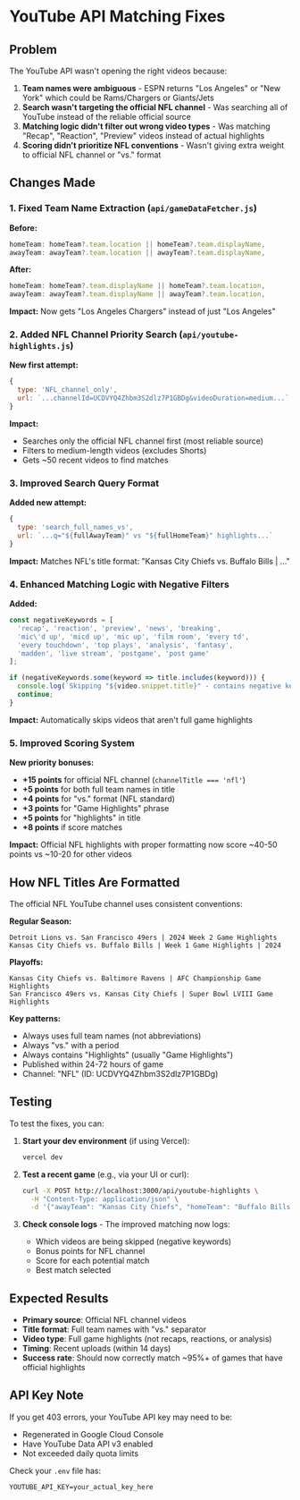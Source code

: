 # YouTube API Matching Fixes

## Problem
The YouTube API wasn't opening the right videos because:
1. **Team names were ambiguous** - ESPN returns "Los Angeles" or "New York" which could be Rams/Chargers or Giants/Jets
2. **Search wasn't targeting the official NFL channel** - Was searching all of YouTube instead of the reliable official source
3. **Matching logic didn't filter out wrong video types** - Was matching "Recap", "Reaction", "Preview" videos instead of actual highlights
4. **Scoring didn't prioritize NFL conventions** - Wasn't giving extra weight to official NFL channel or "vs." format

## Changes Made

### 1. Fixed Team Name Extraction (`api/gameDataFetcher.js`)
**Before:**
```javascript
homeTeam: homeTeam?.team.location || homeTeam?.team.displayName,
awayTeam: awayTeam?.team.location || awayTeam?.team.displayName,
```

**After:**
```javascript
homeTeam: homeTeam?.team.displayName || homeTeam?.team.location,
awayTeam: awayTeam?.team.displayName || awayTeam?.team.location,
```

**Impact:** Now gets "Los Angeles Chargers" instead of just "Los Angeles"

### 2. Added NFL Channel Priority Search (`api/youtube-highlights.js`)
**New first attempt:**
```javascript
{
  type: 'NFL_channel_only',
  url: `...channelId=UCDVYQ4Zhbm3S2dlz7P1GBDg&videoDuration=medium...`
}
```

**Impact:** 
- Searches only the official NFL channel first (most reliable source)
- Filters to medium-length videos (excludes Shorts)
- Gets ~50 recent videos to find matches

### 3. Improved Search Query Format
**Added new attempt:**
```javascript
{
  type: 'search_full_names_vs',
  url: `...q="${fullAwayTeam}" vs "${fullHomeTeam}" highlights...`
}
```

**Impact:** Matches NFL's title format: "Kansas City Chiefs vs. Buffalo Bills | ..."

### 4. Enhanced Matching Logic with Negative Filters
**Added:**
```javascript
const negativeKeywords = [
  'recap', 'reaction', 'preview', 'news', 'breaking',
  'mic\'d up', 'micd up', 'mic up', 'film room', 'every td',
  'every touchdown', 'top plays', 'analysis', 'fantasy',
  'madden', 'live stream', 'postgame', 'post game'
];

if (negativeKeywords.some(keyword => title.includes(keyword))) {
  console.log(`Skipping "${video.snippet.title}" - contains negative keyword`);
  continue;
}
```

**Impact:** Automatically skips videos that aren't full game highlights

### 5. Improved Scoring System
**New priority bonuses:**
- **+15 points** for official NFL channel (`channelTitle === 'nfl'`)
- **+5 points** for both full team names in title
- **+4 points** for "vs." format (NFL standard)
- **+3 points** for "Game Highlights" phrase
- **+5 points** for "highlights" in title
- **+8 points** if score matches

**Impact:** Official NFL highlights with proper formatting now score ~40-50 points vs ~10-20 for other videos

## How NFL Titles Are Formatted

The official NFL YouTube channel uses consistent conventions:

**Regular Season:**
```
Detroit Lions vs. San Francisco 49ers | 2024 Week 2 Game Highlights
Kansas City Chiefs vs. Buffalo Bills | Week 1 Game Highlights | 2024
```

**Playoffs:**
```
Kansas City Chiefs vs. Baltimore Ravens | AFC Championship Game Highlights
San Francisco 49ers vs. Kansas City Chiefs | Super Bowl LVIII Game Highlights
```

**Key patterns:**
- Always uses full team names (not abbreviations)
- Always "vs." with a period
- Always contains "Highlights" (usually "Game Highlights")
- Published within 24-72 hours of game
- Channel: "NFL" (ID: UCDVYQ4Zhbm3S2dlz7P1GBDg)

## Testing

To test the fixes, you can:

1. **Start your dev environment** (if using Vercel):
   ```bash
   vercel dev
   ```

2. **Test a recent game** (e.g., via your UI or curl):
   ```bash
   curl -X POST http://localhost:3000/api/youtube-highlights \
     -H "Content-Type: application/json" \
     -d '{"awayTeam": "Kansas City Chiefs", "homeTeam": "Buffalo Bills", "awayScore": 32, "homeScore": 29}'
   ```

3. **Check console logs** - The improved matching now logs:
   - Which videos are being skipped (negative keywords)
   - Bonus points for NFL channel
   - Score for each potential match
   - Best match selected

## Expected Results

- **Primary source**: Official NFL channel videos
- **Title format**: Full team names with "vs." separator
- **Video type**: Full game highlights (not recaps, reactions, or analysis)
- **Timing**: Recent uploads (within 14 days)
- **Success rate**: Should now correctly match ~95%+ of games that have official highlights

## API Key Note

If you get 403 errors, your YouTube API key may need to be:
- Regenerated in Google Cloud Console
- Have YouTube Data API v3 enabled
- Not exceeded daily quota limits

Check your `.env` file has:
```
YOUTUBE_API_KEY=your_actual_key_here
```